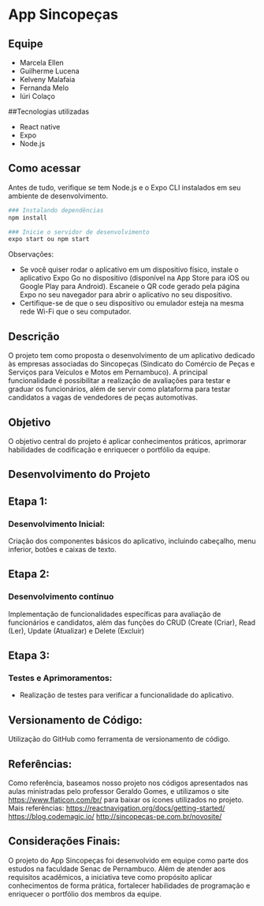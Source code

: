 # App Sincopeças
 ## Equipe
- Marcela Ellen
- Guilherme Lucena
- Kelveny Malafaia
- Fernanda Melo
- Iúri Colaço
  
##Tecnologias utilizadas
- React native
- Expo
- Node.js

## Como acessar
Antes de tudo, verifique se tem Node.js e o Expo CLI instalados em seu ambiente de desenvolvimento.

```bash
### Instalando dependências
npm install

### Inicie o servidor de desenvolvimento
expo start ou npm start
```
Observações: 
- Se você quiser rodar o aplicativo em um dispositivo físico, instale o aplicativo Expo Go no dispositivo (disponível na App Store para iOS ou Google Play para Android). Escaneie o QR code gerado pela página Expo no seu navegador para abrir o aplicativo no seu dispositivo.
- Certifique-se de que o seu dispositivo ou emulador esteja na mesma rede Wi-Fi que o seu computador.

## Descrição
O projeto tem como proposta o desenvolvimento de um aplicativo dedicado às empresas associadas do Sincopeças (Sindicato do Comércio de Peças e Serviços para Veículos e Motos em Pernambuco). A principal funcionalidade é possibilitar a realização de avaliações para testar e graduar os funcionários, além de servir como plataforma para testar candidatos a vagas de vendedores de peças automotivas.

## Objetivo
O objetivo central do projeto é aplicar conhecimentos práticos, aprimorar habilidades de codificação e enriquecer o portfólio da equipe.

## Desenvolvimento do Projeto

## Etapa 1:
### Desenvolvimento Inicial:
Criação dos componentes básicos do aplicativo, incluindo cabeçalho, menu inferior, botões e caixas de texto.

## Etapa 2: 
### Desenvolvimento contínuo
Implementação de funcionalidades específicas para avaliação de funcionários e candidatos, além das funções do CRUD (Create (Criar), Read (Ler), Update (Atualizar) e Delete (Excluir)

## Etapa 3:
### Testes e Aprimoramentos:
- Realização de testes para verificar a funcionalidade do aplicativo.
  
## Versionamento de Código:
Utilização do GitHub como ferramenta de versionamento de código.

## Referências:
Como referência, baseamos nosso projeto nos códigos apresentados nas aulas ministradas pelo professor Geraldo Gomes, e utilizamos o site https://www.flaticon.com/br/ para baixar os ícones utilizados no projeto.
Mais referências:
https://reactnavigation.org/docs/getting-started/
https://blog.codemagic.io/
http://sincopecas-pe.com.br/novosite/

## Considerações Finais:
O projeto do App Sincopeças foi desenvolvido em equipe como parte dos estudos na faculdade Senac de Pernambuco. Além de atender aos requisitos acadêmicos, a iniciativa teve como propósito aplicar conhecimentos de forma prática, fortalecer habilidades de programação e enriquecer o portfólio dos membros da equipe.
